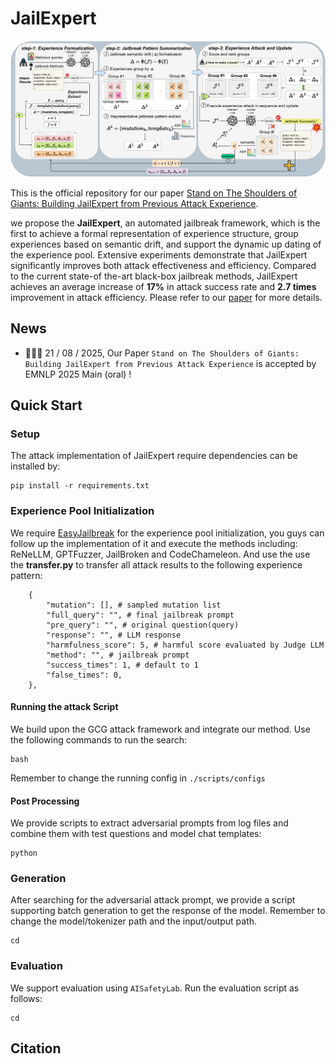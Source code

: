 # JailExpert

![method](./imgs/framework.png)

This is the official repository for our paper [Stand on The Shoulders of Giants: Building JailExpert from Previous Attack Experience]().

we propose the **JailExpert**, an automated jailbreak framework, which is the first to achieve a formal representation of experience structure, group experiences based on semantic drift, and support the dynamic up dating of the experience pool. Extensive experiments demonstrate that JailExpert significantly improves both attack effectiveness and efficiency. Compared to the current state-of the-art black-box jailbreak methods, JailExpert achieves an average increase of **17%** in attack success rate and **2.7 times** improvement in attack efficiency. Please refer to our [paper]() for more details.

## News

- 🎉🎉🎉 21 / 08 / 2025, Our Paper `Stand on The Shoulders of Giants: Building JailExpert from Previous Attack Experience` is accepted by EMNLP 2025 Main (oral) !

## Quick Start

### Setup

The attack implementation of JailExpert require dependencies can be installed by:

```shell
pip install -r requirements.txt
```

### Experience Pool Initialization

We require [EasyJailbreak](https://github.com/EasyJailbreak/EasyJailbreak) for the experience pool initialization, you guys can follow up the implementation of it and execute the methods including: ReNeLLM, GPTFuzzer, JailBroken and CodeChameleon. And use the use the **transfer.py** to transfer all attack results to the following experience pattern:

```shell
    {
        "mutation": [], # sampled mutation list
        "full_query": "", # final jailbreak prompt
        "pre_query": "", # original question(query)
        "response": "", # LLM response
        "harmfulness_score": 5, # harmful score evaluated by Judge LLM
        "method": "", # jailbreak prompt
        "success_times": 1, # default to 1
        "false_times": 0,
    },
```


#### Running the attack Script

We build upon the GCG attack framework and integrate our method. Use the following commands to run the search:

```shell
bash 
```

Remember to change the running config in `./scripts/configs`

#### Post Processing

We provide scripts to extract adversarial prompts from log files and combine them with test questions and model chat templates:

```shell
python
```

### Generation

After searching for the adversarial attack prompt, we provide a script supporting batch generation to get the response of the model. Remember to change the model/tokenizer path and the input/output path.

```shell
cd
```

### Evaluation

We support evaluation using `AISafetyLab`. Run the evaluation script as follows:

```shell
cd
```

## Citation
